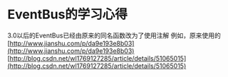 # EventBus的学习心得
3.0以后的EventBus已经由原来的同名函数改为了使用注解
例如，原来使用的
[http://www.jianshu.com/p/da9e193e8b03](http://www.jianshu.com/p/da9e193e8b03)
[http://blog.csdn.net/wl1769127285/article/details/51065015](http://blog.csdn.net/wl1769127285/article/details/51065015)
